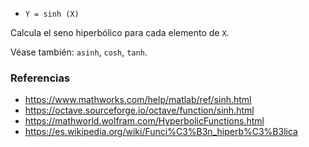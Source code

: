 - `Y = sinh (X)`

Calcula el seno hiperbólico para cada elemento de `X`.

Véase también: `asinh`, `cosh`, `tanh`.

### Referencias

- https://www.mathworks.com/help/matlab/ref/sinh.html
- https://octave.sourceforge.io/octave/function/sinh.html
- https://mathworld.wolfram.com/HyperbolicFunctions.html
- https://es.wikipedia.org/wiki/Funci%C3%B3n_hiperb%C3%B3lica
